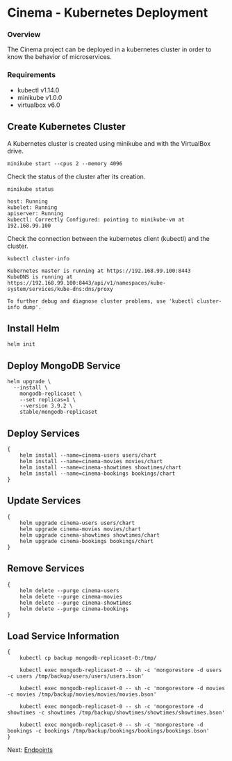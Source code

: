 # Cinema - Kubernetes Deployment

### Overview

The Cinema project can be deployed in a kubernetes cluster in order to know the behavior of microservices.

### Requirements

* kubectl v1.14.0
* minikube v1.0.0
* virtualbox v6.0

## Create Kubernetes Cluster

A Kubernetes cluster is created using minikube and with the VirtualBox drive.

```
minikube start --cpus 2 --memory 4096
```

Check the status of the cluster after its creation.

```
minikube status
```

```
host: Running
kubelet: Running
apiserver: Running
kubectl: Correctly Configured: pointing to minikube-vm at 192.168.99.100
```

Check the connection between the kubernetes client (kubectl) and the cluster.

```
kubectl cluster-info
```

```
Kubernetes master is running at https://192.168.99.100:8443
KubeDNS is running at https://192.168.99.100:8443/api/v1/namespaces/kube-system/services/kube-dns:dns/proxy

To further debug and diagnose cluster problems, use 'kubectl cluster-info dump'.
```

## Install Helm

```
helm init
```

## Deploy MongoDB Service

```
helm upgrade \
  --install \
	mongodb-replicaset \
	--set replicas=1 \
	--version 3.9.2 \
	stable/mongodb-replicaset
```

## Deploy Services

```
{
	helm install --name=cinema-users users/chart
	helm install --name=cinema-movies movies/chart
	helm install --name=cinema-showtimes showtimes/chart
	helm install --name=cinema-bookings bookings/chart
}
```

## Update Services

```
{
	helm upgrade cinema-users users/chart
	helm upgrade cinema-movies movies/chart
	helm upgrade cinema-showtimes showtimes/chart
	helm upgrade cinema-bookings bookings/chart
}

```

## Remove Services

```
{
	helm delete --purge cinema-users
	helm delete --purge cinema-movies
	helm delete --purge cinema-showtimes
	helm delete --purge cinema-bookings
}
```

## Load Service Information

```
{
	kubectl cp backup mongodb-replicaset-0:/tmp/

	kubectl exec mongodb-replicaset-0 -- sh -c 'mongorestore -d users -c users /tmp/backup/users/users/users.bson'

	kubectl exec mongodb-replicaset-0 -- sh -c 'mongorestore -d movies -c movies /tmp/backup/movies/movies/movies.bson'

	kubectl exec mongodb-replicaset-0 -- sh -c 'mongorestore -d showtimes -c showtimes /tmp/backup/showtimes/showtimes/showtimes.bson'

	kubectl exec mongodb-replicaset-0 -- sh -c 'mongorestore -d bookings -c bookings /tmp/backup/bookings/bookings/bookings.bson'
}
```

Next: [Endpoints](endpoints.md)